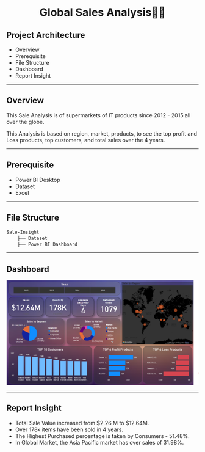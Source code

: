 <div align="center" >
  <h1>Global Sales Analysis🎢🎯</h1>
</div>

## Project Architecture
* Overview
* Prerequisite
* File Structure
* Dashboard 
* Report Insight

-----------------------------------------------------------------------------------------------------------------------------------------------------------------------------------

## Overview

This Sale Analysis is of supermarkets of IT products since 2012 - 2015 all over the globe.

This Analysis is based on region, market, products, to see the top profit and Loss products, top customers, and total sales over the 4 years.

-----------------------------------------------------------------------------------------------------------------------------------------------------------------------------------

## Prerequisite

* Power BI Desktop
* Dataset 
* Excel

-----------------------------------------------------------------------------------------------------------------------------------------------------------------------------------

## File Structure
```
Sale-Insight
    ├── Dataset
    ├── Power BI Dashboard
```

---------------------------------------------------------------------------------------------------------------------------------------------------------------------------------

## Dashboard

![alt-image](https://github.com/mohit11R/Global-Sales-Analysis/blob/main/Sale%20Analysis/dashboard.png?raw=true)

---------------------------------------------------------------------------------------------------------------------------------------------------------------------------------

## Report Insight

* Total Sale Value increased from $2.26 M to $12.64M.
* Over 178k items have been sold in 4 years.
* The Highest Purchased percentage is taken by Consumers - 51.48%.
* In Global Market, the Asia Pacific market has over sales of 31.98%.
  
  
    
    
